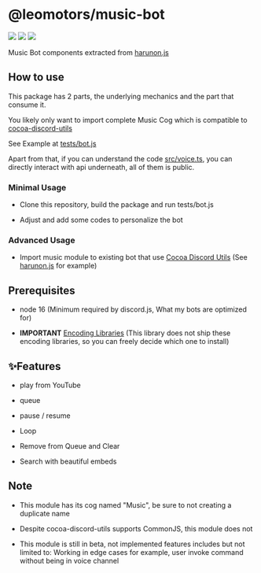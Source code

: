 # @leomotors/music-bot

[![](https://img.shields.io/npm/v/@leomotors/music-bot.svg?maxAge=3600)](https://www.npmjs.com/package/@leomotors/music-bot)
[![](https://img.shields.io/npm/dt/@leomotors/music-bot.svg?maxAge=3600)](https://www.npmjs.com/package/@leomotors/music-bot)
[![](https://github.com/Leomotors/music-bot/actions/workflows/test.yml/badge.svg)](https://github.com/Leomotors/music-bot/actions)

Music Bot components extracted from [harunon.js](https://github.com/CarelessDev/harunon.js)

## How to use

This package has 2 parts, the underlying mechanics and the part that consume it.

You likely only want to import complete Music Cog which is compatible to [cocoa-discord-utils](https://github.com/Leomotors/cocoa-discord-utils)

See Example at [tests/bot.js](./tests/bot.js)

Apart from that, if you can understand the code [src/voice.ts](src/voice.ts),
you can directly interact with api underneath, all of them is public.

### Minimal Usage

- Clone this repository, build the package and run tests/bot.js

- Adjust and add some codes to personalize the bot

### Advanced Usage

- Import music module to existing bot that use [Cocoa Discord Utils](https://github.com/Leomotors/cocoa-discord-utils)
(See [harunon.js](https://github.com/CarelessDev/harunon.js) for example)

## Prerequisites

- node 16 (Minimum required by discord.js, What my bots are optimized for)

- **IMPORTANT** [Encoding Libraries](https://www.npmjs.com/package/@discordjs/voice#dependencies)
(This library does not ship these encoding libraries, so you can freely decide which one to install)

## ✨Features

- play from YouTube

- queue

- pause / resume

- Loop

- Remove from Queue and Clear

- Search with beautiful embeds

## Note

- This module has its cog named "Music", be sure to not creating a duplicate name

- Despite cocoa-discord-utils supports CommonJS, this module does not

- This module is still in beta, not implemented features includes but not limited to: Working in edge cases for example, user invoke command without being in voice channel
